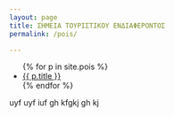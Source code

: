 ```yaml
---
layout: page
title: ΣΗΜΕΙΑ ΤΟΥΡΙΣΤΙΚΟΥ ΕΝΔΙΑΦΕΡΟΝΤΟΣ
permalink: /pois/

---
```


<ul>
  {% for p in site.pois %}
    <li>
      <a href="{{ p.url | relative_url}}">{{ p.title }}</a>
    </li>
  {% endfor %}
</ul>
uyf uyf iuf 
gh kfgkj gh kj
